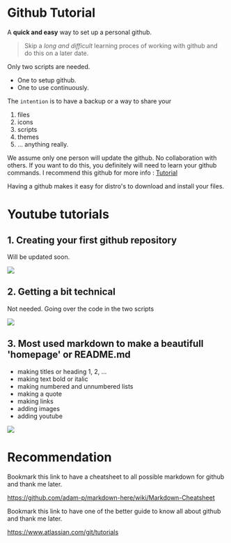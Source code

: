 # Github Tutorial

A **quick and easy** way to set up a personal github. 

>Skip a *long and difficult* learning proces of working with github and do this on a later date.

Only two scripts are needed.

- One to setup github.
- One to use continuously.

The `intention` is to have a backup or a way to share your

1. files
2. icons
3. scripts
4. themes
5. ... anything really.

We assume only one person will update the github. No collaboration with others. 
If you want to do this, you definitely will need to learn your github commands.
I recommend this github for more info : [Tutorial](https://www.atlassian.com/git/tutorials/)

Having a github makes it easy for distro's to download and install your files.


# Youtube tutorials

## 1. Creating your first github repository

Will be updated soon.

<a target="_blank" href="https://www.youtube.com/playlist?list=PLlloYVGq5pS62xdUdNsWCqRC_y-cgqBbh">
<img style="max-width:100%;" src="http://i.imgur.com/aLvTmJn.jpg">
</a>


## 2. Getting a bit technical

Not needed. Going over the code in the two scripts

<a target="_blank" href="https://www.youtube.com/playlist?list=PLlloYVGq5pS62xdUdNsWCqRC_y-cgqBbh">
<img style="max-width:100%;" src="http://i.imgur.com/aLvTmJn.jpg">
</a>


## 3. Most used markdown to make a beautifull 'homepage' or README.md

* making titles or heading 1, 2, ...
* making text bold or italic
* making numbered and unnumbered lists
* making a quote
* making links
* adding images
* adding youtube


<a target="_blank" href="https://www.youtube.com/playlist?list=PLlloYVGq5pS62xdUdNsWCqRC_y-cgqBbh">
<img style="max-width:100%;" src="http://i.imgur.com/aLvTmJn.jpg">
</a>



# Recommendation

Bookmark this link to have a cheatsheet to all possible markdown for github and thank me later.

https://github.com/adam-p/markdown-here/wiki/Markdown-Cheatsheet


Bookmark this link to have one of the better guide to know all about github and thank me later.

https://www.atlassian.com/git/tutorials



